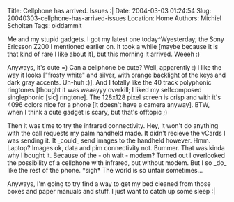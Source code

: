 Title: Cellphone has arrived. Issues :|
Date: 2004-03-03 01:24:54
Slug: 20040303-cellphone-has-arrived-issues
Location: Home
Authors: Michiel Scholten
Tags: olddammit

<p>Me and my stupid gadgets. I got my latest one today^Wyesterday; the Sony Ericsson Z200 I mentioned earlier on. It took a while [maybe because it is that kind of rare I like about it], but this morning it arrived. Weeeh :)</p>
<p>Anyways, it's cute =) Can a cellphone be cute? Well, apparently :) I like the way it looks ["frosty white" and silver, with orange backlight of the keys and dark gray accents. Uh-huh :)]. And I totally like the 40 track polyphonic ringtones [thought it was waaayyy overkill; I liked my selfcomposed singlephonic [sic] ringtone]. The 128x128 pixel screen is crisp and with it's 4096 colors nice for a phone [it doesn't have a camera anyway]. BTW, when I think a cute gadget is scary, but that's offtopic ;)</p>
<p>Then it was time to try the infrared connectivity. Hey, it won't do anything with the call requests my palm handheld made. It didn't recieve the vCards I was sending it. It _could_ send images to the handheld however. Hmm. Laptop? Images ok, data and pim connectivity not. Bummer. That was kinda why I bought it. Because of the - oh wait - modem? Turned out I overlooked the possibility of a cellphone with infrared, but without modem. But I so _do_ like the rest of the phone. *sigh* The world is so unfair sometimes...</p>
<p>Anyways, I'm going to try find a way to get my bed cleaned from those boxes and paper manuals and stuff. I just want to catch up some sleep :|</p>